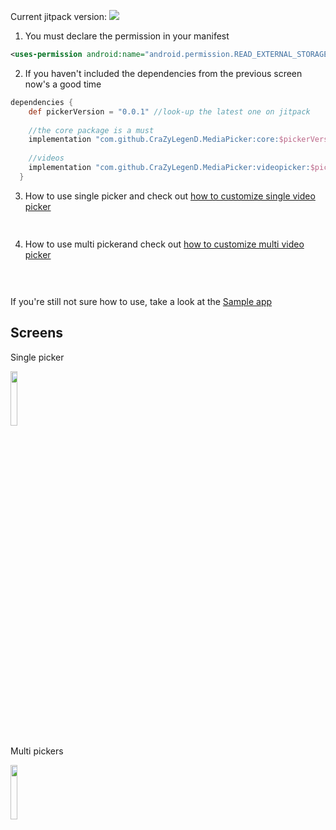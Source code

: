 
Current jitpack version: [![](https://jitpack.io/v/CraZyLegenD/MediaPicker.svg)](https://jitpack.io/#CraZyLegenD/MediaPicker)

1. You must declare the permission in your manifest
```xml
<uses-permission android:name="android.permission.READ_EXTERNAL_STORAGE" />
```
2. If you haven't included the dependencies from the previous screen now's a good time
```gradle
dependencies {
    def pickerVersion = "0.0.1" //look-up the latest one on jitpack 
    
    //the core package is a must
    implementation "com.github.CraZyLegenD.MediaPicker:core:$pickerVersion"
    
    //videos
    implementation "com.github.CraZyLegenD.MediaPicker:videopicker:$pickerVersion"
  }
```
3. How to use single picker and check out [how to customize single video picker](https://github.com/CraZyLegenD/MediaPicker/wiki/Single-audio-video-picker-customization)
```kotlin
    
```

4. How to use multi pickerand check out [how to customize multi video picker](https://github.com/CraZyLegenD/MediaPicker/wiki/Single-audio-video-picker-customization)
```kotlin
    
```
##
If you're still not sure how to use, take a look at the [Sample app](https://github.com/CraZyLegenD/MediaPicker/blob/master/app/src/main/java/com/crazylegend/mediapicker/MainActivity.kt) 

## Screens

Single picker

<img src="https://raw.githubusercontent.com/CraZyLegenD/MediaPicker/master/videopicker/screens/screen_1.png" width="15%"></img>

Multi pickers

<img src="https://raw.githubusercontent.com/CraZyLegenD/MediaPicker/master/videopicker/screens/screen_3.png" width="15%"></img>
